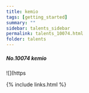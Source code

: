 ```yaml
---
title: kemio 
tags: [getting_started]
summary: ""
sidebar: talents_sidebar
permalink: talents_10074.html
folder: talents
---
```



##### No.10074 kemio

![](https




{% include links.html %}
